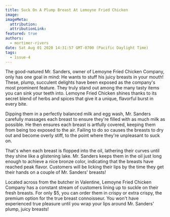 ```yaml
---
title: Suck On A Plump Breast At Lemoyne Fried Chicken
image:
imageMeta:
  attribution:
  attributionLink:
featured: true
authors: 
  - mortimer-rivers
date: Sat Aug 01 2020 14:31:57 GMT-0700 (Pacific Daylight Time)
tags:
  - issue-4
---
```


The good-natured Mr. Sanders, owner of Lemoyne Fried Chicken Company, only has one goal in mind: He 
wants to stuff his juicy breasts in your mouth! These, plump, succulent delights have been exposed as 
the company's most prominent feature. They truly stand out among the many tasty items you can sink your 
teeth into. Lemoyne Fried Chicken shines thanks to its secret blend of herbs and spices that give it a unique, 
flavorful burst in every bite.

Dipping them in a perfectly balanced milk and egg wash, Mr. Sanders carefully massages each breast to 
ensure they're filled with as much milk as possible. He then ensures each breast is artfully covered, 
keeping them from being too exposed to the air. Failing to do so causes the breasts to dry out and 
become overly stiff, to the point where they're unpleasant to suck on.

That's when each breast is flopped into the oil, lathering their curves until they shine like a 
glistening lake. Mr. Sanders keeps them in the oil just long enough to achieve a nice bronze color, 
indicating that the breasts have reached peak flavor. Customers will be licking their lips by the time 
they get their hands on a couple of Mr. Sanders' breasts!

Located across from the butcher in Valentine, Lemoyne Fried Chicken Company has a constant stream of 
customers lining up to suckle on their fresh breasts. For only $5, you can order them in crispy or 
extra crispy, the premium option for the true breast connoisseur. You won't have experienced true 
pleasure until you wrap your lips around Mr. Sanders' plump, juicy breasts!
